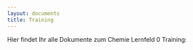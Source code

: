 ```yaml
---
layout: documents
title: Training
---
```

Hier findet Ihr alle Dokumente zum Chemie Lernfeld 0 Training:

